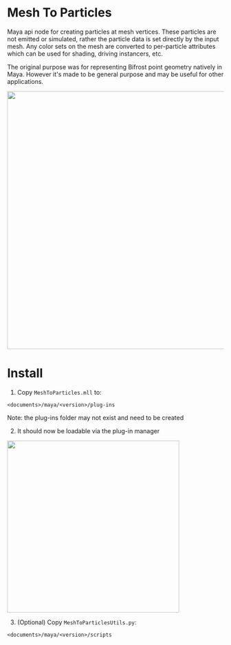 # Mesh To Particles

Maya api node for creating particles at mesh vertices. These particles are not emitted or simulated, rather the particle data is set directly by the input mesh. Any color sets on the mesh are converted to per-particle attributes which can be used for shading, driving instancers, etc.

The original purpose was for representing Bifrost point geometry natively in Maya. However it's made to be general purpose and may be useful for other applications.

<img src="https://github.com/HeydoubleU/MeshToParticles/assets/56705510/928641cb-4ce2-45a0-9972-51723a7b5b82" width="600">


# Install

1. Copy `MeshToParticles.mll` to:
```
<documents>/maya/<version>/plug-ins
```
Note: the plug-ins folder may not exist and need to be created

2. It should now be loadable via the plug-in manager

<img src="https://github.com/HeydoubleU/MeshToParticles/assets/56705510/9505e180-6409-4a3e-b43b-8b6cfa2dd7f4" width="400">

3. (Optional) Copy `MeshToParticlesUtils.py`:
```
<documents>/maya/<version>/scripts
```
